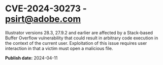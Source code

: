 # CVE-2024-30273 - psirt@adobe.com

Illustrator versions 28.3, 27.9.2 and earlier are affected by a Stack-based Buffer Overflow vulnerability that could result in arbitrary code execution in the context of the current user. Exploitation of this issue requires user interaction in that a victim must open a malicious file.

**Publish date:** 2024-04-11
